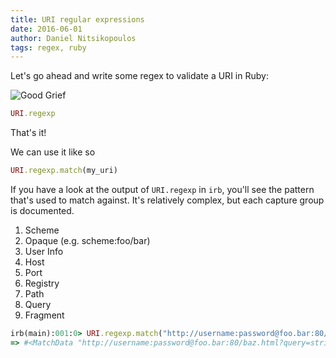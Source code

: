 ```yaml
---
title: URI regular expressions
date: 2016-06-01
author: Daniel Nitsikopoulos
tags: regex, ruby
---
```


Let's go ahead and write some regex to validate a URI in Ruby:

![Good Grief](https://vignette3.wikia.nocookie.net/arresteddevelopment/images/e/ef/2x04_Good_Grief_%2832%29.png/revision/latest/scale-to-width-down/640?cb=20121126044547)

```ruby
URI.regexp
```

That's it!

We can use it like so

```ruby
URI.regexp.match(my_uri)
```

If you have a look at the output of `URI.regexp` in `irb`, you'll see the pattern that's used to match against. It's relatively complex, but each capture group is documented.

1. Scheme
2. Opaque (e.g. scheme:foo/bar)
3. User Info
4. Host
5. Port
6. Registry
7. Path
8. Query
9. Fragment

```ruby
irb(main):001:0> URI.regexp.match("http://username:password@foo.bar:80/baz.html?query=string#fragment")
=> #<MatchData "http://username:password@foo.bar:80/baz.html?query=string#frag" 1:"http" 2:nil 3:"username:password" 4:"foo.bar" 5:"80" 6:nil 7:"/baz.html" 8:"query=string" 9:"frag">
```
